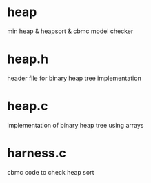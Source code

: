 # heap
min heap &amp; heapsort &amp; cbmc model checker

# heap.h
header file for binary heap tree implementation

# heap.c
implementation of binary heap tree using arrays

# harness.c
cbmc code to check heap sort

